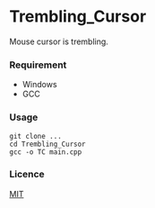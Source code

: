 # Trembling_Cursor
Mouse cursor is trembling.

### Requirement

- Windows
- GCC

### Usage

```
git clone ...
cd Trembling_Cursor
gcc -o TC main.cpp
```

### Licence

[MIT](/REDOME.md)
